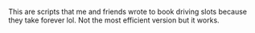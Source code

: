 This are scripts that me and friends wrote to book driving slots because they take forever lol. Not the most efficient version but it works.
